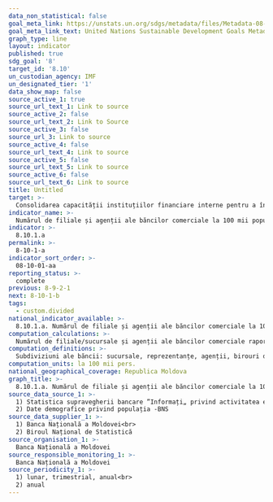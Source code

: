 ```yaml
---
data_non_statistical: false
goal_meta_link: https://unstats.un.org/sdgs/metadata/files/Metadata-08-10-01.pdf
goal_meta_link_text: United Nations Sustainable Development Goals Metadata (pdf 525kB)
graph_type: line
layout: indicator
published: true
sdg_goal: '8'
target_id: '8.10'
un_custodian_agency: IMF
un_designated_tier: '1'
data_show_map: false
source_active_1: true
source_url_text_1: Link to source
source_active_2: false
source_url_text_2: Link to Source
source_active_3: false
source_url_3: Link to source
source_active_4: false
source_url_text_4: Link to source
source_active_5: false
source_url_text_5: Link to source
source_active_6: false
source_url_text_6: Link to source
title: Untitled
target: >-
  Consolidarea capacității instituțiilor financiare interne pentru a încuraja și a extinde accesul la servicii bancare, de asigurări și servicii financiare pentru toți
indicator_name: >-
  Numărul de filiale și agenții ale băncilor comerciale la 100 mii populație (18+)*
indicator: >-
  8.10.1.a
permalink: >-
  8-10-1-a
indicator_sort_order: >-
  08-10-01-aa
reporting_status: >-
  complete
previous: 8-9-2-1
next: 8-10-1-b
tags:
  - custom.divided
national_indicator_available: >-
  8.10.1.a. Numărul de filiale și agenții ale băncilor comerciale la 100 mii populație (18+)*
computation_calculations: >-
  Numărul de filiale/sucursale și agenții ale băncilor comerciale raportat la 100 000 populație în vârstă de 18 ani și peste.
computation_definitions: >-
  Subdiviziuni ale băncii: sucursale, reprezentanțe, agenții, birouri de schimb valutar. Sucursala băncii desfășoară în numele ei toate sau unele dintre activitățile prevăzute de licența eliberată băncii și acționează în limitele împuternicirilor acordate de aceasta. Reprezentanța băncii nu are dreptul să desfășoare activități prevăzute de licența eliberată băncii și alte activități, cu excepția celor de informare, reprezentare și apărare a intereselor băncii. Agenția poate desfășura activități (inclusiv cele ale biroului de schimb valutar) determinate de bancă în conformitate cu lista activităților prevăzute de licența deținută, stabilite în actele normative ale Băncii Naționale a Moldovei. Biroul de schimb valutar își desfășoară activitatea în conformitate cu Legea nr.62/2008 privind reglementarea valutară.
computation_units: la 100 mii pers.
national_geographical_coverage: Republica Moldova
graph_title: >-
  8.10.1.a. Numărul de filiale și agenții ale băncilor comerciale la 100 mii populație (18+)*
source_data_source_1: >-
  1) Statistica supravegherii bancare ”Informați„ privind activitatea economico-financiară a băncilor din RM”, Raport statistic ORD 3.3A „Informația diversă” - BNM<br> 
  2) Date demografice privind populația -BNS
source_data_supplier_1: >-
  1) Banca Națională a Moldovei<br> 
  2) Biroul Național de Statistică
source_organisation_1: >-
  Banca Națională a Moldovei
source_responsible_monitoring_1: >-
  Banca Națională a Moldovei
source_periodicity_1: >-
  1) lunar, trimestrial, anual<br> 
  2) anual
---
```

